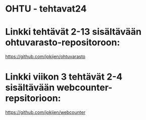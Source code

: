 # OHTU - tehtavat24

# Linkki tehtävät 2-13 sisältävään ohtuvarasto-repositoroon:
https://github.com/jokijen/ohtuvarasto

# Linkki viikon 3 tehtävät 2-4 sisältävään webcounter-repsitorioon:
https://github.com/jokijen/webcounter
